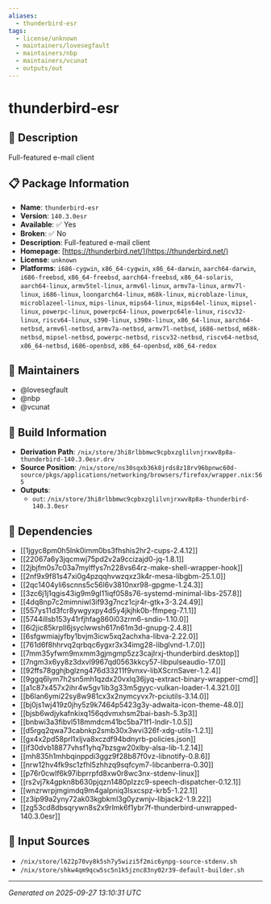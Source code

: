 ```yaml
---
aliases:
  - thunderbird-esr
tags:
  - license/unknown
  - maintainers/lovesegfault
  - maintainers/nbp
  - maintainers/vcunat
  - outputs/out
---
```


# thunderbird-esr

## 📝 Description

Full-featured e-mail client

## 📋 Package Information

- **Name**: `thunderbird-esr`
- **Version**: `140.3.0esr`
- **Available**: ✅ Yes
- **Broken**: ✅ No
- **Description**: Full-featured e-mail client
- **Homepage**: [https://thunderbird.net/](https://thunderbird.net/)
- **License**: `unknown`
- **Platforms**: `i686-cygwin`, `x86_64-cygwin`, `x86_64-darwin`, `aarch64-darwin`, `i686-freebsd`, `x86_64-freebsd`, `aarch64-freebsd`, `x86_64-solaris`, `aarch64-linux`, `armv5tel-linux`, `armv6l-linux`, `armv7a-linux`, `armv7l-linux`, `i686-linux`, `loongarch64-linux`, `m68k-linux`, `microblaze-linux`, `microblazeel-linux`, `mips-linux`, `mips64-linux`, `mips64el-linux`, `mipsel-linux`, `powerpc-linux`, `powerpc64-linux`, `powerpc64le-linux`, `riscv32-linux`, `riscv64-linux`, `s390-linux`, `s390x-linux`, `x86_64-linux`, `aarch64-netbsd`, `armv6l-netbsd`, `armv7a-netbsd`, `armv7l-netbsd`, `i686-netbsd`, `m68k-netbsd`, `mipsel-netbsd`, `powerpc-netbsd`, `riscv32-netbsd`, `riscv64-netbsd`, `x86_64-netbsd`, `i686-openbsd`, `x86_64-openbsd`, `x86_64-redox`
## 👥 Maintainers

- @lovesegfault
- @nbp
- @vcunat


## 🔧 Build Information

- **Derivation Path**: `/nix/store/3hi8rlbbmwc9cpbxzglilvnjrxwv8p8a-thunderbird-140.3.0esr.drv`
- **Source Position**: `/nix/store/ns30sqxb36k8jrds8z18rv96bpnwc60d-source/pkgs/applications/networking/browsers/firefox/wrapper.nix:565`
- **Outputs**:
  - `out`:  `/nix/store/3hi8rlbbmwc9cpbxzglilvnjrxwv8p8a-thunderbird-140.3.0esr`

## 🔗 Dependencies

- [[1jgyc8pm0h5lnk0imm0bs3fhshis2hr2-cups-2.4.12]]
- [[22067a6y3jqcmwj75pd2v2a9ccizajd0-jq-1.8.1]]
- [[2jbjfm0s7c03a7mylffys7n228vs64rz-make-shell-wrapper-hook]]
- [[2nf9x9f81s47xi0g4pzqqhvwzqxz3k4r-mesa-libgbm-25.1.0]]
- [[2qc1404yli6scnns5c56l6v3810nxr98-gpgme-1.24.3]]
- [[3zc6j1j1qgis43ig9m9gl11iqf058s76-systemd-minimal-libs-257.8]]
- [[4dq8np7c2mimniwl3if93g7ncz1cjr4r-gtk+3-3.24.49]]
- [[557ys11d3fcr8ywgyxpy4d5y4jkjhk0b-ffmpeg-7.1.1]]
- [[5744illsb153y41rfjhfag860i03zrm6-sndio-1.10.0]]
- [[6i2jic85krpll6jsyclwwsh617n61m3d-gnupg-2.4.8]]
- [[6sfgwmiajyfby1bvjm3icw5xq2achxha-libva-2.22.0]]
- [[761d6f8hhrvq2qrbqc6ygxr3x34img28-libglvnd-1.7.0]]
- [[7mm35yfwm9mxmm3gjmgmp5zz3cajlrxj-thunderbird.desktop]]
- [[7ngm3x6yy8z3dxvl9967qd0563kkcy57-libpulseaudio-17.0]]
- [[92ffs78gghjbglzng476d33211f9vnxv-libXScrnSaver-1.2.4]]
- [[9ggq6lym7h2sn5mh1qzdx20vxlq36jyq-extract-binary-wrapper-cmd]]
- [[a1c87x457x2ihr4w5gv1ib3g33m5gyyc-vulkan-loader-1.4.321.0]]
- [[b6lan6ymi22sy8w981cx3x2nymcyvx7r-pciutils-3.14.0]]
- [[bj0js1wj419z0jhy5z9k7464p5423g3y-adwaita-icon-theme-48.0]]
- [[bjsb6wdjykafnkixq156qdvmxhsm2bai-bash-5.3p3]]
- [[bnbwi3a3fibvl518mmdcm41bc5ba71f1-lndir-1.0.5]]
- [[d5rgq2qwa73cabnkp2smb30x3wvi326f-xdg-utils-1.2.1]]
- [[gx4x2pd58prl1xljva8xczdf94bdnyrb-policies.json]]
- [[if30dvb18877vhsf1yhq7bzsgw20xlby-alsa-lib-1.2.14]]
- [[mh835h1mhbqinppdi3ggz9f28b87f0vz-libnotify-0.8.6]]
- [[nrw12hv4fk9sc1zfhl5zhhzq9sqfcym7-libcanberra-0.30]]
- [[p76r0cwlf6k97ibprrpfd8xw0r8wc3nx-stdenv-linux]]
- [[rs2vj7k4gpkn8b630pjqzn1480plzzc9-speech-dispatcher-0.12.1]]
- [[wnzrwrpjmgimdq9m4galpniq3lsxcspz-krb5-1.22.1]]
- [[z3ip99a2yny72ak03kgbkml3g0yzwnjv-libjack2-1.9.22]]
- [[zg53cd8dbsqrywn8s2x9rlmk6f1ybr7f-thunderbird-unwrapped-140.3.0esr]]

## 📁 Input Sources

- `/nix/store/l622p70vy8k5sh7y5wizi5f2mic6ynpg-source-stdenv.sh`
- `/nix/store/shkw4qm9qcw5sc5n1k5jznc83ny02r39-default-builder.sh`

---
*Generated on 2025-09-27 13:10:31 UTC*
